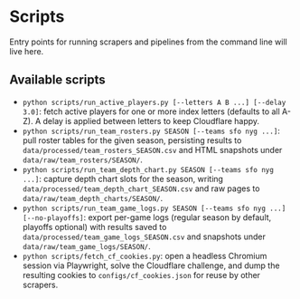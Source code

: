 # Scripts

Entry points for running scrapers and pipelines from the command line will live here.

## Available scripts

- `python scripts/run_active_players.py [--letters A B ...] [--delay 3.0]`: fetch active players for one or more index letters (defaults to all A-Z). A delay is applied between letters to keep Cloudflare happy.
- `python scripts/run_team_rosters.py SEASON [--teams sfo nyg ...]`: pull roster tables for the given season, persisting results to `data/processed/team_rosters_SEASON.csv` and HTML snapshots under `data/raw/team_rosters/SEASON/`.
- `python scripts/run_team_depth_chart.py SEASON [--teams sfo nyg ...]`: capture depth chart slots for the season, writing `data/processed/team_depth_chart_SEASON.csv` and raw pages to `data/raw/team_depth_charts/SEASON/`.
- `python scripts/run_team_game_logs.py SEASON [--teams sfo nyg ...] [--no-playoffs]`: export per-game logs (regular season by default, playoffs optional) with results saved to `data/processed/team_game_logs_SEASON.csv` and snapshots under `data/raw/team_game_logs/SEASON/`.
- `python scripts/fetch_cf_cookies.py`: open a headless Chromium session via Playwright, solve the Cloudflare challenge, and dump the resulting cookies to `configs/cf_cookies.json` for reuse by other scrapers.
